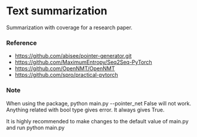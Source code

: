 # Text summarization

Summarization with coverage for a research paper.

### Reference
- https://github.com/abisee/pointer-generator.git
- https://github.com/MaximumEntropy/Seq2Seq-PyTorch
- https://github.com/OpenNMT/OpenNMT
- https://github.com/spro/practical-pytorch

### Note

When using the package,
python main.py --pointer_net False
will not work. Anything related with bool type gives error. It always gives True.


It is highly recommended to make changes to the default value of main.py and run
python main.py